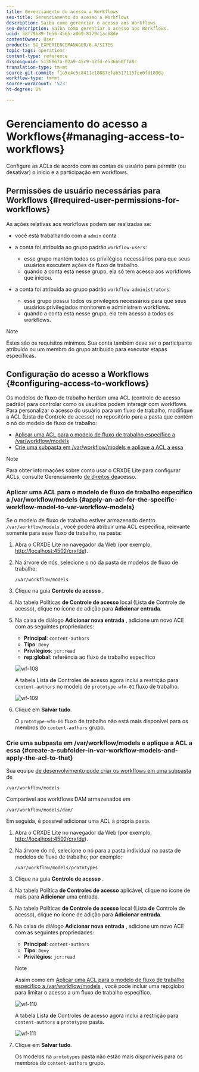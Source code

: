 ```yaml
---
title: Gerenciamento do acesso a Workflows
seo-title: Gerenciamento do acesso a Workflows
description: Saiba como gerenciar o acesso aos Workflows.
seo-description: Saiba como gerenciar o acesso aos Workflows.
uuid: 58f79b89-fe56-4565-a869-8179c1ac68de
contentOwner: User
products: SG_EXPERIENCEMANAGER/6.4/SITES
topic-tags: operations
content-type: reference
discoiquuid: 5150867a-02a9-45c9-b2fd-e536b60ffa8c
translation-type: tm+mt
source-git-commit: f1a5e4c5c8411e10887efab517115fee0fd1890a
workflow-type: tm+mt
source-wordcount: '573'
ht-degree: 0%

---
```



# Gerenciamento do acesso a Workflows{#managing-access-to-workflows}

Configure as ACLs de acordo com as contas de usuário para permitir (ou desativar) o início e a participação em workflows.

## Permissões de usuário necessárias para Workflows {#required-user-permissions-for-workflows}

As ações relativas aos workflows podem ser realizadas se:

* você está trabalhando com a `admin` conta
* a conta foi atribuída ao grupo padrão `workflow-users`:

   * esse grupo mantém todos os privilégios necessários para que seus usuários executem ações de fluxo de trabalho.
   * quando a conta está nesse grupo, ela só tem acesso aos workflows que iniciou.

* a conta foi atribuída ao grupo padrão `workflow-administrators`:

   * esse grupo possui todos os privilégios necessários para que seus usuários privilegiados monitorem e administrem workflows.
   * quando a conta está nesse grupo, ela tem acesso a todos os workflows.

>[!NOTE]
>
>Estes são os requisitos mínimos. Sua conta também deve ser o participante atribuído ou um membro do grupo atribuído para executar etapas específicas.

## Configuração do acesso a Workflows {#configuring-access-to-workflows}

Os modelos de fluxo de trabalho herdam uma ACL (controle de acesso padrão) para controlar como os usuários podem interagir com workflows. Para personalizar o acesso do usuário para um fluxo de trabalho, modifique a ACL (Lista de Controle de acesso) no repositório para a pasta que contém o nó do modelo de fluxo de trabalho:

* [Aplicar uma ACL para o modelo de fluxo de trabalho específico a /var/workflow/models](/help/sites-administering/workflows-managing.md#apply-an-acl-for-the-specific-workflow-model-to-var-workflow-models)
* [Crie uma subpasta em /var/workflow/models e aplique a ACL a essa](/help/sites-administering/workflows-managing.md#create-a-subfolder-in-var-workflow-models-and-apply-the-acl-to-that)

>[!NOTE]
>
>Para obter informações sobre como usar o CRXDE Lite para configurar ACLs, consulte Gerenciamento [de direitos de](/help/sites-administering/user-group-ac-admin.md#access-right-management)acesso.

### Aplicar uma ACL para o modelo de fluxo de trabalho específico a /var/workflow/models {#apply-an-acl-for-the-specific-workflow-model-to-var-workflow-models}

Se o modelo de fluxo de trabalho estiver armazenado dentro `/var/workflow/models` , você poderá atribuir uma ACL específica, relevante somente para esse fluxo de trabalho, na pasta:

1. Abra o CRXDE Lite no navegador da Web (por exemplo, [http://localhost:4502/crx/de](http://localhost:4502/crx/de)).
1. Na árvore de nós, selecione o nó da pasta de modelos de fluxo de trabalho:

   `/var/workflow/models`

1. Clique na guia **Controle de acesso** .
1. Na tabela Políticas **de Controle de acesso** local (Lista **de** Controle de acesso), clique no ícone de adição para **Adicionar entrada**.
1. Na caixa de diálogo **Adicionar nova entrada** , adicione um novo ACE com as seguintes propriedades:

   * **Principal**: `content-authors`
   * **Tipo**: `Deny`
   * **Privilégios**: `jcr:read`
   * **rep:global**: referência ao fluxo de trabalho específico

   ![wf-108](assets/wf-108.png)

   A tabela Lista **de** Controles de acesso agora inclui a restrição para `content-authors` no modelo de `prototype-wfm-01` fluxo de trabalho.

   ![wf-109](assets/wf-109.png)

1. Clique em **Salvar tudo**.

   O `prototype-wfm-01` fluxo de trabalho não está mais disponível para os membros do `content-authors` grupo.

### Crie uma subpasta em /var/workflow/models e aplique a ACL a essa {#create-a-subfolder-in-var-workflow-models-and-apply-the-acl-to-that}

Sua equipe [de desenvolvimento pode criar os workflows em uma subpasta](/help/sites-developing/workflows-models.md#creating-a-new-workflow) de

`/var/workflow/models`

Comparável aos workflows DAM armazenados em

`/var/workflow/models/dam/`

Em seguida, é possível adicionar uma ACL à própria pasta.

1. Abra o CRXDE Lite no navegador da Web (por exemplo, [http://localhost:4502/crx/de](http://localhost:4502/crx/de)).
1. Na árvore do nó, selecione o nó para a pasta individual na pasta de modelos de fluxo de trabalho; por exemplo:

   `/var/workflow/models/prototypes`

1. Clique na guia **Controle de acesso** .
1. Na tabela Política **de Controles de acesso** aplicável, clique no ícone de mais para **Adicionar** uma entrada.
1. Na tabela Políticas **de Controle de acesso** local (Lista **de** Controle de acesso), clique no ícone de adição para **Adicionar entrada**.
1. Na caixa de diálogo **Adicionar nova entrada** , adicione um novo ACE com as seguintes propriedades:

   * **Principal**: `content-authors`
   * **Tipo**: `Deny`
   * **Privilégios**: `jcr:read`

   >[!NOTE]
   >
   >Assim como em [Aplicar uma ACL para o modelo de fluxo de trabalho específico a /var/workflow/models](/help/sites-administering/workflows-managing.md#apply-an-acl-for-the-specific-workflow-model-to-var-workflow-models) , você pode incluir uma rep:globo para limitar o acesso a um fluxo de trabalho específico.

   ![wf-110](assets/wf-110.png)

   A tabela Lista **de** Controles de acesso agora inclui a restrição para `content-authors` a `prototypes` pasta.

   ![wf-111](assets/wf-111.png)

1. Clique em **Salvar tudo**.

   Os modelos na `prototypes` pasta não estão mais disponíveis para os membros do `content-authors` grupo.

